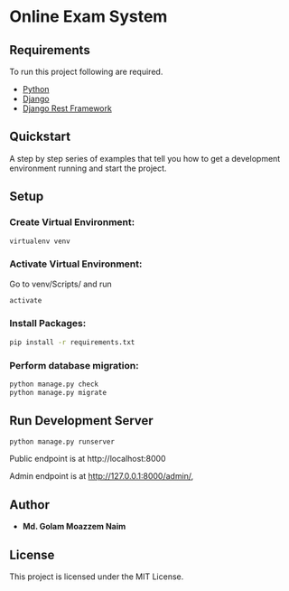 # Online Exam System

## Requirements
To run this project following are required.

- [Python](https://www.python.org/)
- [Django](https://www.djangoproject.com/)
- [Django Rest Framework](https://www.django-rest-framework.org/)

## Quickstart

A step by step series of examples that tell you how to get a development environment running and start the project.

## Setup

### Create Virtual Environment:
```bash
virtualenv venv
```
### Activate Virtual Environment:
Go to venv/Scripts/ and run
```bash
activate
```
### Install Packages:
```bash
pip install -r requirements.txt
```

### Perform database migration:
```bash
python manage.py check
python manage.py migrate
```

## Run Development Server

```bash
python manage.py runserver
```
Public endpoint is at http://localhost:8000

Admin endpoint is at http://127.0.0.1:8000/admin/,

## Author

* **Md. Golam Moazzem Naim** 
 

## License

This project is licensed under the MIT License.
